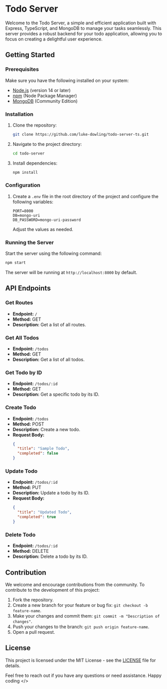 # Todo Server

Welcome to the Todo Server, a simple and efficient application built with Express, TypeScript, and MongoDB to manage your tasks seamlessly. This server provides a robust backend for your todo application, allowing you to focus on creating a delightful user experience.

## Getting Started

### Prerequisites

Make sure you have the following installed on your system:

- [Node.js](https://nodejs.org/) (version 14 or later)
- [npm](https://www.npmjs.com/) (Node Package Manager)
- [MongoDB](https://www.mongodb.com/try/download/community) (Community Edition)

### Installation

1. Clone the repository:

   ```bash
   git clone https://github.com/luke-dowling/todo-server-ts.git
   ```

2. Navigate to the project directory:

   ```bash
   cd todo-server
   ```

3. Install dependencies:

   ```bash
   npm install
   ```

### Configuration

1. Create a `.env` file in the root directory of the project and configure the following variables:

   ```env
   PORT=8000
   DB=mongo-uri
   DB_PASSWORD=mongo-uri-password
   ```

   Adjust the values as needed.

### Running the Server

Start the server using the following command:

```bash
npm start
```

The server will be running at `http://localhost:8000` by default.

## API Endpoints

### Get Routes

- **Endpoint:** `/`
- **Method:** GET
- **Description:** Get a list of all routes.

### Get All Todos

- **Endpoint:** `/todos`
- **Method:** GET
- **Description:** Get a list of all todos.

### Get Todo by ID

- **Endpoint:** `/todos/:id`
- **Method:** GET
- **Description:** Get a specific todo by its ID.

### Create Todo

- **Endpoint:** `/todos`
- **Method:** POST
- **Description:** Create a new todo.
- **Request Body:**
  ```json
  {
    "title": "Sample Todo",
    "completed": false
  }
  ```

### Update Todo

- **Endpoint:** `/todos/:id`
- **Method:** PUT
- **Description:** Update a todo by its ID.
- **Request Body:**
  ```json
  {
    "title": "Updated Todo",
    "completed": true
  }
  ```

### Delete Todo

- **Endpoint:** `/todos/:id`
- **Method:** DELETE
- **Description:** Delete a todo by its ID.

## Contribution

We welcome and encourage contributions from the community. To contribute to the development of this project:

1. Fork the repository.
2. Create a new branch for your feature or bug fix: `git checkout -b feature-name`.
3. Make your changes and commit them: `git commit -m "Description of changes"`.
4. Push your changes to the branch: `git push origin feature-name`.
5. Open a pull request.

## License

This project is licensed under the MIT License - see the [LICENSE](LICENSE) file for details.

Feel free to reach out if you have any questions or need assistance. Happy coding </>
